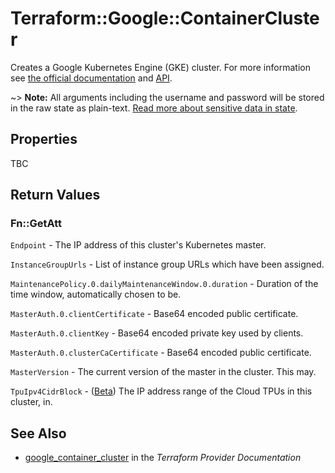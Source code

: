 # Terraform::Google::ContainerCluster

Creates a Google Kubernetes Engine (GKE) cluster. For more information see
[the official documentation](https://cloud.google.com/container-engine/docs/clusters)
and
[API](https://cloud.google.com/container-engine/reference/rest/v1/projects.zones.clusters).

~> **Note:** All arguments including the username and password will be stored in the raw state as plain-text.
[Read more about sensitive data in state](/docs/state/sensitive-data.html).

## Properties

TBC

## Return Values

### Fn::GetAtt

`Endpoint` - The IP address of this cluster's Kubernetes master.

`InstanceGroupUrls` - List of instance group URLs which have been assigned.

`MaintenancePolicy.0.dailyMaintenanceWindow.0.duration` - Duration of the time window, automatically chosen to be.

`MasterAuth.0.clientCertificate` - Base64 encoded public certificate.

`MasterAuth.0.clientKey` - Base64 encoded private key used by clients.

`MasterAuth.0.clusterCaCertificate` - Base64 encoded public certificate.

`MasterVersion` - The current version of the master in the cluster. This may.

`TpuIpv4CidrBlock` - ([Beta](https://terraform.io/docs/providers/google/provider_versions.html)) The IP address range of the Cloud TPUs in this cluster, in.

## See Also

* [google_container_cluster](https://www.terraform.io/docs/providers/google/r/container_cluster.html) in the _Terraform Provider Documentation_